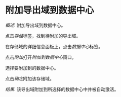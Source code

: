 # 附加导出域到数据中心

*概述*.
附加导出域到数据中心。

点击*存储*标签，找到待附加的导出域。

在存储域的详细信息面板上，点击*数据中心*标签。

点击*附加*打开*附加到数据中心*窗口。

选择要附加到的数据中心。

点击*确定*附加该存储域。

*结果*.
该导出域附加到所选择的数据中心中并被自动激活。

